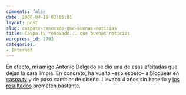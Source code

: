 ```yaml
---
comments: false
date: 2006-04-19 03:05:01
layout: post
slug: caspatv-renovado-que-buenas-noticias
title: Caspa.tv renovado... que buenas noticias
wordpress_id: 2793
categories:
- Internet
---
```


En efecto, mi amigo Antonio Delgado se dió una de esas afeitadas que dejan la cara limpia. En concreto, ha vuelto –eso espero– a bloguear en [caspa.tv](http://www.caspa.tv/) y de paso cambiar de diseño. Llevaba 4 años sin hacerlo y [los resultados](http://www.caspa.tv/archivos/000953.html) prometen bastante.
